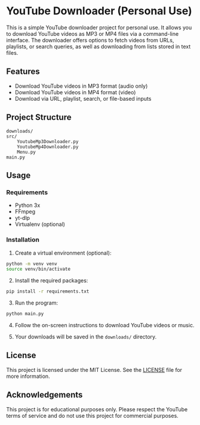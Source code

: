 # YouTube Downloader (Personal Use)

This is a simple YouTube downloader project for personal use. It allows you to download YouTube videos as MP3 or MP4 files via a command-line interface. The downloader offers options to fetch videos from URLs, playlists, or search queries, as well as downloading from lists stored in text files.

## Features

- Download YouTube videos in MP3 format (audio only)
- Download YouTube videos in MP4 format (video)
- Download via URL, playlist, search, or file-based inputs

## Project Structure

```plaintext
downloads/
src/
    YoutubeMp3Downloader.py
    YoutubeMp4Downloader.py
    Menu.py
main.py
```

## Usage

### Requirements

- Python 3x
- FFmpeg
- yt-dlp
- Virtualenv (optional)

### Installation

1. Create a virtual environment (optional):

```bash
python -m venv venv
source venv/bin/activate
```

2. Install the required packages:

```bash
pip install -r requirements.txt
```

3. Run the program:

```bash
python main.py
```

4. Follow the on-screen instructions to download YouTube videos or music.

5. Your downloads will be saved in the `downloads/` directory.

## License

This project is licensed under the MIT License. See the [LICENSE](LICENSE) file for more information.

## Acknowledgements

This project is for educational purposes only. Please respect the YouTube terms of service and do not use this project for commercial purposes.
